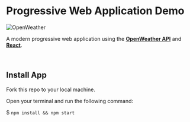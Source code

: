 # Progressive Web Application Demo

![OpenWeather](https://external-content.duckduckgo.com/iu/?u=https%3A%2F%2Fopenweathermap.org%2Fthemes%2Fopenweathermap%2Fassets%2Fimg%2Fopenweather-negative-logo-RGB.png&f=1&nofb=1)

A modern progressive web application using the **[OpenWeather API](<https://openweathermap.org/api>)** and **[React](<https://reactjs.org/>)**.

</br>

## Install App

Fork this repo to your local machine.

Open your terminal and run the following command:

$ `npm install && npm start`
